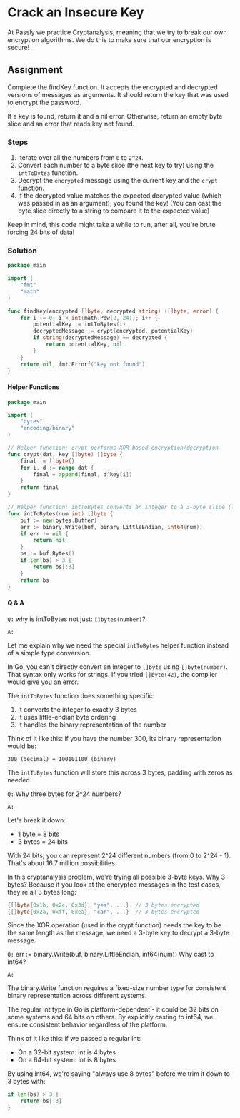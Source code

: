 # Crack an Insecure Key

At Passly we practice Cryptanalysis, meaning that we try to break our own encryption algorithms. We do this to make sure that our encryption is secure!

## Assignment

Complete the findKey function. It accepts the encrypted and decrypted versions of messages as arguments. It should return the key that was used to encrypt the password.

If a key is found, return it and a nil error. Otherwise, return an empty byte slice and an error that reads key not found.

### Steps

1. Iterate over all the numbers from `0` to `2^24`.
2. Convert each number to a byte slice (the next key to try) using the `intToBytes` function.
3. Decrypt the `encrypted` message using the current key and the `crypt` function.
4. If the decrypted value matches the expected decrypted value (which was passed in as an argument), you found the key! (You can cast the byte slice directly to a string to compare it to the expected value)

Keep in mind, this code might take a while to run, after all, you're brute forcing 24 bits of data!

### Solution

```go
package main

import (
	"fmt"
	"math"
)

func findKey(encrypted []byte, decrypted string) ([]byte, error) {
	for i := 0; i < int(math.Pow(2, 24)); i++ {
		potentialKey := intToBytes(i)
		decryptedMessage := crypt(encrypted, potentialKey)
		if string(decryptedMessage) == decrypted {
			return potentialKey, nil
		}
	}
	return nil, fmt.Errorf("key not found")
}
```


#### Helper Functions

```go
package main

import (
	"bytes"
	"encoding/binary"
)

// Helper function: crypt performs XOR-based encryption/decryption
func crypt(dat, key []byte) []byte {
	final := []byte{}
	for i, d := range dat {
		final = append(final, d^key[i])
	}
	return final
}

// Helper function: intToBytes converts an integer to a 3-byte slice (little-endian)
func intToBytes(num int) []byte {
	buf := new(bytes.Buffer)
	err := binary.Write(buf, binary.LittleEndian, int64(num))
	if err != nil {
		return nil
	}
	bs := buf.Bytes()
	if len(bs) > 3 {
		return bs[:3]
	}
	return bs
}
```

#### Q & A

`Q:` why is intToBytes not just: `[]bytes(number)`?

`A:`

Let me explain why we need the special `intToBytes` helper function instead of a simple type conversion.

In Go, you can't directly convert an integer to `[]byte` using `[]byte(number)`. That syntax only works for strings. If you tried `[]byte(42)`, the compiler would give you an error.

The `intToBytes` function does something specific:

1. It converts the integer to exactly 3 bytes
2. It uses little-endian byte ordering
3. It handles the binary representation of the number

Think of it like this: if you have the number 300, its binary representation would be:

```
300 (decimal) = 100101100 (binary)
```

The `intToBytes` function will store this across 3 bytes, padding with zeros as needed.

`Q:` Why three bytes for 2^24 numbers?

`A:`

Let's break it down:

- 1 byte = 8 bits
- 3 bytes = 24 bits

With 24 bits, you can represent 2^24 different numbers (from 0 to 2^24 - 1). That's about 16.7 million possibilities.

In this cryptanalysis problem, we're trying all possible 3-byte keys. Why 3 bytes? Because if you look at the encrypted messages in the test cases, they're all 3 bytes long:

```go
{[]byte{0x1b, 0x2c, 0x3d}, "yes", ...}  // 3 bytes encrypted
{[]byte{0x2a, 0xff, 0xea}, "car", ...}  // 3 bytes encrypted
```

Since the XOR operation (used in the crypt function) needs the key to be the same length as the message, we need a 3-byte key to decrypt a 3-byte message.

`Q:` err := binary.Write(buf, binary.LittleEndian, int64(num)) Why cast to int64?

`A:`

The binary.Write function requires a fixed-size number type for consistent binary representation across different systems.

The regular int type in Go is platform-dependent - it could be 32 bits on some systems and 64 bits on others. By explicitly casting to int64, we ensure consistent behavior regardless of the platform.

Think of it like this: if we passed a regular int:

- On a 32-bit system: int is 4 bytes
- On a 64-bit system: int is 8 bytes

By using int64, we're saying "always use 8 bytes" before we trim it down to 3 bytes with:

```go
if len(bs) > 3 {
    return bs[:3]
}
```